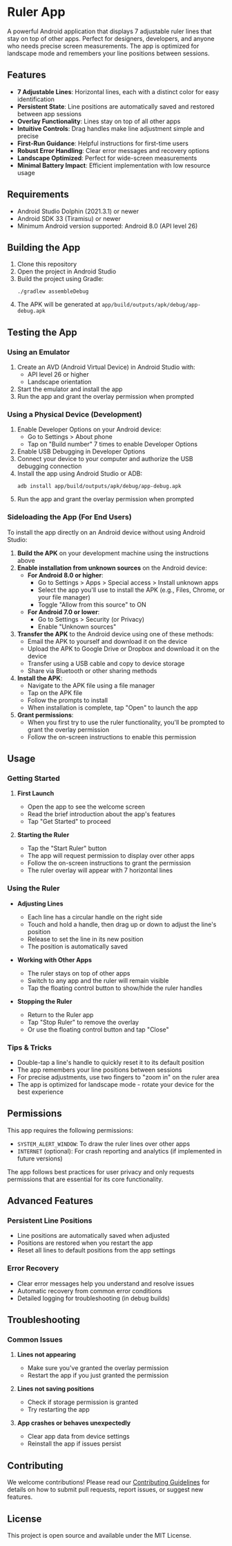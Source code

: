# Ruler App

A powerful Android application that displays 7 adjustable ruler lines that stay on top of other apps. Perfect for designers, developers, and anyone who needs precise screen measurements. The app is optimized for landscape mode and remembers your line positions between sessions.

## Features

- **7 Adjustable Lines**: Horizontal lines, each with a distinct color for easy identification
- **Persistent State**: Line positions are automatically saved and restored between app sessions
- **Overlay Functionality**: Lines stay on top of all other apps
- **Intuitive Controls**: Drag handles make line adjustment simple and precise
- **First-Run Guidance**: Helpful instructions for first-time users
- **Robust Error Handling**: Clear error messages and recovery options
- **Landscape Optimized**: Perfect for wide-screen measurements
- **Minimal Battery Impact**: Efficient implementation with low resource usage

## Requirements

- Android Studio Dolphin (2021.3.1) or newer
- Android SDK 33 (Tiramisu) or newer
- Minimum Android version supported: Android 8.0 (API level 26)

## Building the App

1. Clone this repository
2. Open the project in Android Studio
3. Build the project using Gradle:
   ```
   ./gradlew assembleDebug
   ```
4. The APK will be generated at `app/build/outputs/apk/debug/app-debug.apk`

## Testing the App

### Using an Emulator

1. Create an AVD (Android Virtual Device) in Android Studio with:
   - API level 26 or higher
   - Landscape orientation
2. Start the emulator and install the app
3. Run the app and grant the overlay permission when prompted

### Using a Physical Device (Development)

1. Enable Developer Options on your Android device:
   - Go to Settings > About phone
   - Tap on "Build number" 7 times to enable Developer Options
2. Enable USB Debugging in Developer Options
3. Connect your device to your computer and authorize the USB debugging connection
4. Install the app using Android Studio or ADB:
   ```
   adb install app/build/outputs/apk/debug/app-debug.apk
   ```
5. Run the app and grant the overlay permission when prompted

### Sideloading the App (For End Users)

To install the app directly on an Android device without using Android Studio:

1. **Build the APK** on your development machine using the instructions above
2. **Enable installation from unknown sources** on the Android device:
   - **For Android 8.0 or higher**:
     - Go to Settings > Apps > Special access > Install unknown apps
     - Select the app you'll use to install the APK (e.g., Files, Chrome, or your file manager)
     - Toggle "Allow from this source" to ON
   - **For Android 7.0 or lower**:
     - Go to Settings > Security (or Privacy)
     - Enable "Unknown sources"
3. **Transfer the APK** to the Android device using one of these methods:
   - Email the APK to yourself and download it on the device
   - Upload the APK to Google Drive or Dropbox and download it on the device
   - Transfer using a USB cable and copy to device storage
   - Share via Bluetooth or other sharing methods
4. **Install the APK**:
   - Navigate to the APK file using a file manager
   - Tap on the APK file
   - Follow the prompts to install
   - When installation is complete, tap "Open" to launch the app
5. **Grant permissions**:
   - When you first try to use the ruler functionality, you'll be prompted to grant the overlay permission
   - Follow the on-screen instructions to enable this permission

## Usage

### Getting Started
1. **First Launch**
   - Open the app to see the welcome screen
   - Read the brief introduction about the app's features
   - Tap "Get Started" to proceed

2. **Starting the Ruler**
   - Tap the "Start Ruler" button
   - The app will request permission to display over other apps
   - Follow the on-screen instructions to grant the permission
   - The ruler overlay will appear with 7 horizontal lines

### Using the Ruler
- **Adjusting Lines**
  - Each line has a circular handle on the right side
  - Touch and hold a handle, then drag up or down to adjust the line's position
  - Release to set the line in its new position
  - The position is automatically saved

- **Working with Other Apps**
  - The ruler stays on top of other apps
  - Switch to any app and the ruler will remain visible
  - Tap the floating control button to show/hide the ruler handles

- **Stopping the Ruler**
  - Return to the Ruler app
  - Tap "Stop Ruler" to remove the overlay
  - Or use the floating control button and tap "Close"

### Tips & Tricks
- Double-tap a line's handle to quickly reset it to its default position
- The app remembers your line positions between sessions
- For precise adjustments, use two fingers to "zoom in" on the ruler area
- The app is optimized for landscape mode - rotate your device for the best experience

## Permissions

This app requires the following permissions:
- `SYSTEM_ALERT_WINDOW`: To draw the ruler lines over other apps
- `INTERNET` (optional): For crash reporting and analytics (if implemented in future versions)

The app follows best practices for user privacy and only requests permissions that are essential for its core functionality.

## Advanced Features

### Persistent Line Positions
- Line positions are automatically saved when adjusted
- Positions are restored when you restart the app
- Reset all lines to default positions from the app settings

### Error Recovery
- Clear error messages help you understand and resolve issues
- Automatic recovery from common error conditions
- Detailed logging for troubleshooting (in debug builds)

## Troubleshooting

### Common Issues
1. **Lines not appearing**
   - Make sure you've granted the overlay permission
   - Restart the app if you just granted the permission

2. **Lines not saving positions**
   - Check if storage permission is granted
   - Try restarting the app

3. **App crashes or behaves unexpectedly**
   - Clear app data from device settings
   - Reinstall the app if issues persist

## Contributing

We welcome contributions! Please read our [Contributing Guidelines](CONTRIBUTING.md) for details on how to submit pull requests, report issues, or suggest new features.

## License

This project is open source and available under the MIT License.
